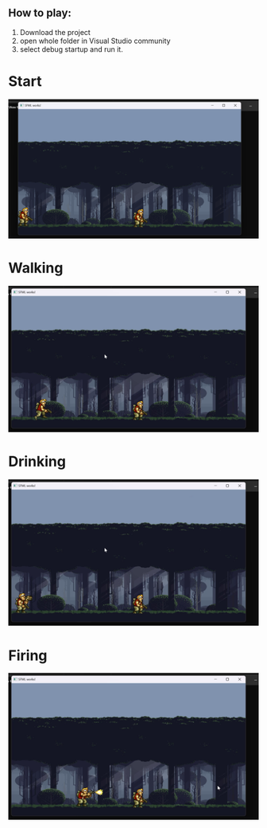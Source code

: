 
## How to play:
1. Download the project
2. open whole folder in Visual Studio community 
3. select debug startup and run it.  

# Start  
![Alt text](Images/1.png)  
# Walking  
![Alt text](Images/Walking.png)  
# Drinking  
![Alt text](Images/Drinking.png)  
# Firing  
![Alt text](Images/Fire.png)  


